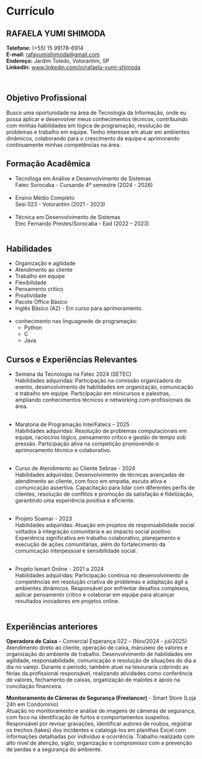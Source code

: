 # Currículo

## RAFAELA YUMI SHIMODA

**Telefone:** (+55) 15 99178-6914<br>
**E-mail:** rafayumishimoda@gmail.com<br>
**Endereço:** Jardim Toledo, Votorantim, SP<br>
**LinkedIn:** www.linkedin.com/in/rafaela-yumi-shimoda<br>

<br>

## Objetivo Profissional

Busco uma oportunidade na área de Tecnologia da Informação, onde eu possa aplicar e desenvolver meus conhecimentos técnicos, contribuindo com minhas habilidades em lógica de programação, resolução de problemas e trabalho em equipe. Tenho interesse em atuar em ambientes dinâmicos, colaborando para o crescimento da equipe e aprimorando continuamente minhas competências na área.

## Formação Acadêmica

- Tecnóloga em Análise e Desenvolvimento de Sistemas<br>
Fatec Sorocaba - Cursando 4º semestre (2024 - 2026)<br><br>
- Ensino Médio Completo<br>
Sesi 023 - Votorantim (2021 - 2023)<br><br>
- Técnica em Desenvolvimento de Sistemas<br>
Etec Fernando Prestes/Sorocaba - Ead (2022 – 2023)<br><br>

## Habilidades

- Organização e agilidade<br>
- Atendimento ao cliente<br>
- Trabalho em equipe<br>
- Flexibilidade<br>
- Pensamento crítico<br>
- Proatividade<br>
- Pacote Office Básico<br>
- Inglês Básico (A2) - Em curso para aprimoramento.<br><br>
- conhecimento nas linguagnede de programação:<br>
  - Python<br>
  - C<br>
  - Java<br>

## Cursos e Experiências Relevantes

- Semana da Tecnologia na Fatec 2024 (SETEC)<br>
Habilidades adquiridas: Participação na comissão organizadora do evento, desenvolvimento de habilidades em organização, comunicação e trabalho em equipe. Participação em minicursos e palestras, ampliando conhecimentos técnicos e networking com profissionais da área.<br><br>

- Maratona de Programação InterFatecs – 2025<br>
Habilidades adquiridas: Resolução de problemas computacionais em equipe, raciocínio lógico, pensamento crítico e gestão de tempo sob pressão. Participação ativa na competição promovendo o aprimoramento técnico e colaborativo.<br><br>

- Curso de Atendimento ao Cliente Sebrae - 2024<br>
Habilidades adquiridas: Desenvolvimento de técnicas avançadas de atendimento ao cliente, com foco em empatia, escuta ativa e comunicação assertiva. Capacitação para lidar com diferentes perfis de clientes, resolução de conflitos e promoção da satisfação e fidelização, garantindo uma experiência positiva e eficiente.<br><br>

- Projeto Soamar - 2023<br>
Habilidades adquiridas: Atuação em projetos de responsabilidade social voltados à integração comunitária e ao impacto social positivo. Experiência significativa em trabalho colaborativo, planejamento e execução de ações comunitárias, além do fortalecimento da comunicação interpessoal e sensibilidade social.<br><br>

- Projeto Ismart Online - 2021 a 2024<br>
Habilidades adquiridas: Participação contínua no desenvolvimento de competências em resolução criativa de problemas e adaptação ágil a ambientes dinâmicos. Responsável por enfrentar desafios complexos, aplicar pensamento crítico e colaborar em equipe para alcançar resultados inovadores em projetos online.<br><br>

## Experiências anteriores
**Operadora de Caixa** – Comercial Esperança 022 – (Nov/2024 - jul/2025)<br>
Atendimento direto ao cliente, operação de caixa, manuseio de valores e organização do ambiente de trabalho. Desenvolvimento de habilidades em agilidade, responsabilidade, comunicação e resolução de situações do dia a dia no varejo. Durante o período, também atuei na tesouraria cobrindo as férias da profissional responsável, realizando atividades como conferência de valores, fechamento de caixas, organização de malotes e apoio na conciliação financeira.

**Monitoramento de Câmeras de Segurança (Freelancer)** - Smart Store (Loja 24h em Condomínio)<br>
Atuação no monitoramento e análise de imagens de câmeras de segurança, com foco na identificação de furtos e comportamentos suspeitos. Responsável por revisar gravações, identificar autores de roubos, registrar os trechos (takes) dos incidentes e catalogá-los em planilhas Excel com informações detalhadas por indivíduo e ocorrência. Trabalho realizado com alto nível de atenção, sigilo, organização e compromisso com a prevenção de perdas e a segurança do ambiente.


